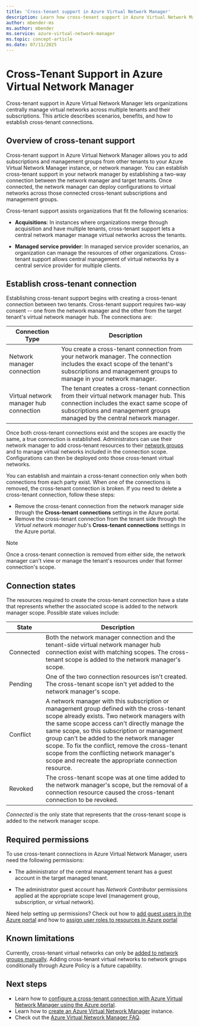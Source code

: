 ```yaml
---
title: 'Cross-tenant support in Azure Virtual Network Manager'
description: Learn how cross-tenant support in Azure Virtual Network Manager helps manage virtual networks across multiple tenants. Explore scenarios and benefits.
author: mbender-ms    
ms.author: mbender
ms.service: azure-virtual-network-manager
ms.topic: concept-article
ms.date: 07/11/2025
---
```



# Cross-Tenant Support in Azure Virtual Network Manager

Cross-tenant support in Azure Virtual Network Manager lets organizations centrally manage virtual networks across multiple tenants and their subscriptions. This article describes scenarios, benefits, and how to establish cross-tenant connections.

## Overview of cross-tenant support

Cross-tenant support in Azure Virtual Network Manager allows you to add subscriptions and management groups from other tenants to your Azure Virtual Network Manager instance, or network manager. You can establish cross-tenant support in your network manager by establishing a two-way connection between the network manager and target tenants. Once connected, the network manager can deploy configurations to virtual networks across those connected cross-tenant subscriptions and management groups.

Cross-tenant support assists organizations that fit the following scenarios:

- **Acquisitions**: In instances where organizations merge through acquisition and have multiple tenants, cross-tenant support lets a central network manager manage virtual networks across the tenants.

- **Managed service provider**: In managed service provider scenarios, an organization can manage the resources of other organizations. Cross-tenant support allows central management of virtual networks by a central service provider for multiple clients.

## Establish cross-tenant connection 

Establishing cross-tenant support begins with creating a cross-tenant connection between two tenants. Cross-tenant support requires two-way consent -- one from the network manager and the other from the target tenant's virtual network manager hub. The connections are:

| Connection Type | Description |
|----------------|-------------|
| Network manager connection | You create a cross-tenant connection from your network manager. The connection includes the exact scope of the tenant's subscriptions and management groups to manage in your network manager. |
| Virtual network manager hub connection | The tenant creates a cross-tenant connection from their virtual network manager hub. This connection includes the exact same scope of subscriptions and management groups managed by the central network manager. |

Once both cross-tenant connections exist and the scopes are exactly the same, a true connection is established. Administrators can use their network manager to add cross-tenant resources to their [network groups](concept-network-groups.md) and to manage virtual networks included in the connection scope. Configurations can then be deployed onto those cross-tenant virtual networks.

You can establish and maintain a cross-tenant connection only when both connections from each party exist. When one of the connections is removed, the cross-tenant connection is broken. If you need to delete a cross-tenant connection, follow these steps:

- Remove the cross-tenant connection from the network manager side through the **Cross-tenant connections** settings in the Azure portal.
- Remove the cross-tenant connection from the tenant side through the *Virtual network manager hub*'s **Cross-tenant connections** settings in the Azure portal.

> [!NOTE] 
> Once a cross-tenant connection is removed from either side, the network manager can't view or manage the tenant's resources under that former connection's scope.

## Connection states
The resources required to create the cross-tenant connection have a state that represents whether the associated scope is added to the network manager scope. Possible state values include:

| State | Description |
|-------|-------------|
| Connected | Both the network manager connection and the tenant-side virtual network manager hub connection exist with matching scopes. The cross-tenant scope is added to the network manager's scope. |
| Pending | One of the two connection resources isn't created. The cross-tenant scope isn't yet added to the network manager's scope. |
| Conflict | A network manager with this subscription or management group defined with the cross-tenant scope already exists. Two network managers with the same scope access can't directly manage the same scope, so this subscription or management group can't be added to the network manager scope. To fix the conflict, remove the cross-tenant scope from the conflicting network manager's scope and recreate the appropriate connection resource. |
| Revoked | The cross-tenant scope was at one time added to the network manager's scope, but the removal of a connection resource caused the cross-tenant connection to be revoked. |

*Connected* is the only state that represents that the cross-tenant scope is added to the network manager scope.

## Required permissions 

To use cross-tenant connections in Azure Virtual Network Manager, users need the following permissions: 

- The administrator of the central management tenant has a guest account in the target managed tenant. 

- The administrator guest account has *Network Contributor* permissions applied at the appropriate scope level (management group, subscription, or virtual network).

Need help setting up permissions? Check out how to [add guest users in the Azure portal](../active-directory/external-identities/b2b-quickstart-add-guest-users-portal.md) and how to [assign user roles to resources in Azure portal](../role-based-access-control/role-assignments-portal.yml) 

## Known limitations 

Currently, cross-tenant virtual networks can only be [added to network groups manually](concept-network-groups.md#static-membership). Adding cross-tenant virtual networks to network groups conditionally through Azure Policy is a future capability.

## Next steps 
- Learn how to [configure a cross-tenant connection with Azure Virtual Network Manager using the Azure portal](how-to-configure-cross-tenant-portal.md).
- Learn how to [create an Azure Virtual Network Manager](./create-virtual-network-manager-portal.md) instance.
- Check out the [Azure Virtual Network Manager FAQ](faq.md).
